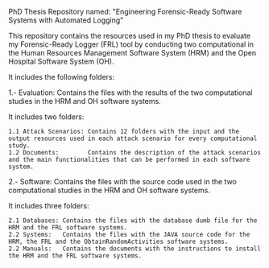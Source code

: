 PhD Thesis Repository named: "Engineering Forensic-Ready Software Systems with Automated Logging"

This repository contains the resources used in my PhD thesis to evaluate my Forensic-Ready Logger (FRL) tool by conducting two computational in the Human Resources Management Software System (HRM) and the Open Hospital Software System (OH).

It includes the following folders:

1.- Evaluation: Contains the files with the results of the two computational studies in the HRM and OH software systems.

It includes two folders:
```
1.1 Attack Scenarios: Contains 12 folders with the input and the output resources used in each attack scenario for every computational study. 
1.2 Documents:        Contains the description of the attack scenarios and the main functionalities that can be performed in each software system.
```

2.- Software: Contains the files with the source code used in the two computational studies in the HRM and OH software systems.

It includes three folders:
```
2.1 Databases: Contains the files with the database dumb file for the HRM and the FRL software systems. 
2.2 Systems:   Contains the files with the JAVA source code for the HRM, the FRL and the ObtainRandomActivities software systems. 
2.2 Manuals:   Contains the documents with the instructions to install the HRM and the FRL software systems.
```
